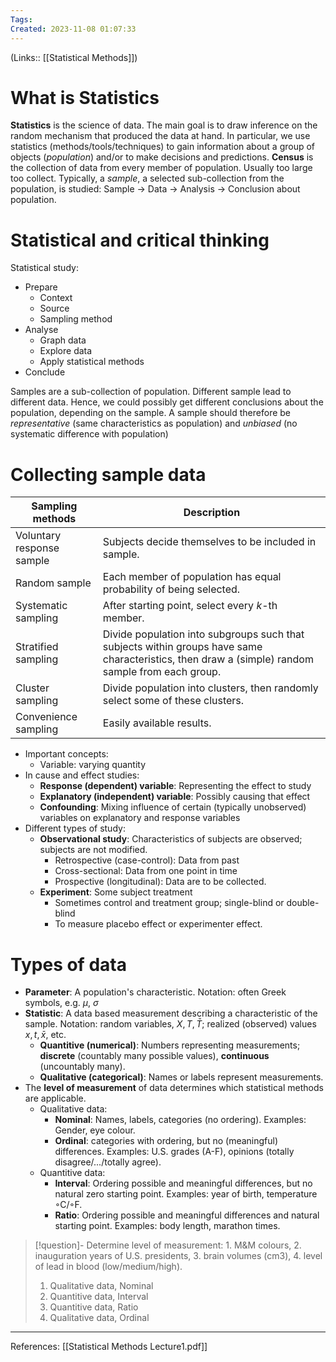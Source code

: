 ```yaml
---
Tags: 
Created: 2023-11-08 01:07:33
---
```

(Links:: [[Statistical Methods]])
# What is Statistics
**Statistics** is the science of data. The main goal is to draw inference on the random mechanism that produced the data at hand. In particular, we use statistics (methods/tools/techniques) to gain information about a group of objects (*population*) and/or to make decisions and predictions. **Census** is the collection of data from every member of population. Usually too large too collect. Typically, a *sample*, a selected sub-collection from the population, is studied: Sample -> Data -> Analysis -> Conclusion about population.
# Statistical and critical thinking
Statistical study:
- Prepare
	- Context
	- Source
	- Sampling method
- Analyse
	- Graph data
	- Explore data
	- Apply statistical methods
- Conclude

Samples are a sub-collection of population. Different sample lead to different data. Hence, we could possibly get different conclusions about the population, depending on the sample. A sample should therefore be *representative* (same characteristics as population) and *unbiased* (no systematic difference with population)
# Collecting sample data

| Sampling methods          | Description                                                                                                                                      |
| ------------------------- | ------------------------------------------------------------------------------------------------------------------------------------------------ |
| Voluntary response sample | Subjects decide themselves to be included in sample.                                                                                             |
| Random sample             | Each member of population has equal probability of being selected.                                                                               |
| Systematic sampling       | After starting point, select every $k$-th member.                                                                                                |
| Stratified sampling       | Divide population into subgroups such that subjects within groups have same characteristics, then draw a (simple) random sample from each group. |
| Cluster sampling          | Divide population into clusters, then randomly select some of these clusters.                                                                    |
| Convenience sampling      | Easily available results.                                                                                                                        |

- Important concepts:
	- Variable: varying quantity
- In cause and effect studies:
	- **Response (dependent) variable**: Representing the effect to study
	- **Explanatory (independent) variable**: Possibly causing that effect
	- **Confounding**: Mixing influence of certain (typically unobserved) variables on explanatory and response variables
- Different types of study:
	- **Observational study**: Characteristics of subjects are observed; subjects are not modified.
		- Retrospective (case-control): Data from past
		- Cross-sectional: Data from one point in time
		- Prospective (longitudinal): Data are to be collected.
	- **Experiment**: Some subject treatment
		- Sometimes control and treatment group; single-blind or double-blind
		- To measure placebo effect or experimenter effect.

# Types of data
- **Parameter**: A population's characteristic. 
  Notation: often Greek symbols, e.g. $\mu$, $\sigma$
- **Statistic**: A data based measurement describing a characteristic of the sample. 
  Notation: random variables, $X, T, \bar T$; realized (observed) values $x, t, \bar x$, etc.
	- **Quantitive (numerical)**: Numbers representing measurements; **discrete** (countably many possible values), **continuous** (uncountably many).
	- **Qualitative (categorical)**: Names or labels represent measurements.
- The **level of measurement** of data determines which statistical methods are applicable.
	- Qualitative data:
		- **Nominal**: Names, labels, categories (no ordering). 
		  Examples: Gender, eye colour.
		- **Ordinal**: categories with ordering, but no (meaningful) differences. 
		  Examples: U.S. grades (A-F), opinions (totally disagree/.../totally agree).
	- Quantitive data:
		- **Interval**: Ordering possible and meaningful differences, but no natural zero starting point. 
		  Examples: year of birth, temperature ◦C/◦F.
		- **Ratio**: Ordering possible and meaningful differences and natural starting point. 
		  Examples: body length, marathon times.

> [!question]- Determine level of measurement: 1. M&M colours, 2. inauguration years of U.S. presidents, 3. brain volumes (cm3), 4. level of lead in blood (low/medium/high).
> 1. Qualitative data, Nominal
> 2. Quantitive data, Interval
> 3. Quantitive data, Ratio
> 4. Qualitative data, Ordinal

___
References: [[Statistical Methods Lecture1.pdf]]